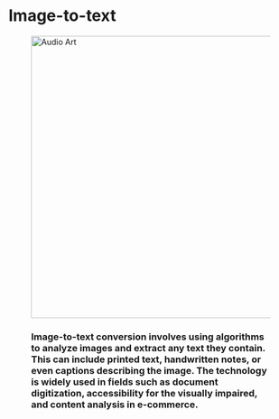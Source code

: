 # Image-to-text
<figure>
        <img src="https://buffer.com/library/content/images/size/w1200/2023/10/free-images.jpg" alt ="Audio Art" style='width:800px;height:500px;'>
        <figcaption>


### Image-to-text conversion involves using algorithms to analyze images and extract any text they contain. This can include printed text, handwritten notes, or even captions describing the image. The technology is widely used in fields such as document digitization, accessibility for the visually impaired, and content analysis in e-commerce.        
